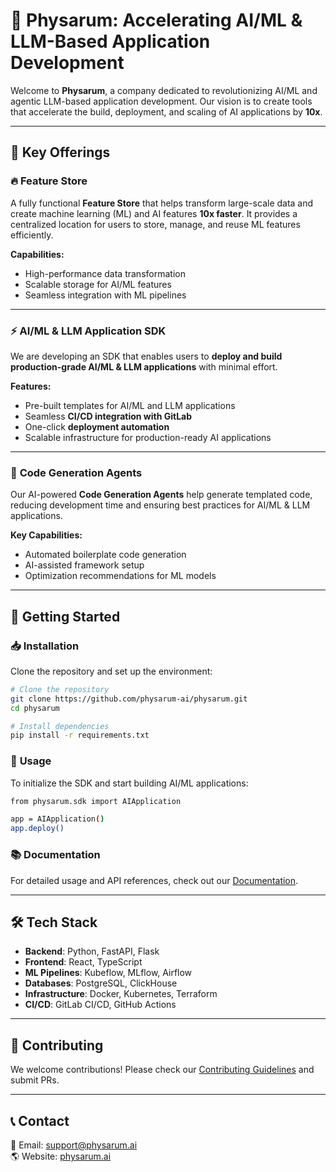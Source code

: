# 🚀 Physarum: Accelerating AI/ML & LLM-Based Application Development

Welcome to **Physarum**, a company dedicated to revolutionizing AI/ML and agentic LLM-based application development. Our vision is to create tools that accelerate the build, deployment, and scaling of AI applications by **10x**.

---

## 🌟 Key Offerings

### 🔥 **Feature Store**
A fully functional **Feature Store** that helps transform large-scale data and create machine learning (ML) and AI features **10x faster**. It provides a centralized location for users to store, manage, and reuse ML features efficiently.

**Capabilities:**
- High-performance data transformation
- Scalable storage for AI/ML features
- Seamless integration with ML pipelines

---

### ⚡ **AI/ML & LLM Application SDK**
We are developing an SDK that enables users to **deploy and build production-grade AI/ML & LLM applications** with minimal effort.

**Features:**
- Pre-built templates for AI/ML and LLM applications
- Seamless **CI/CD integration with GitLab**
- One-click **deployment automation**
- Scalable infrastructure for production-ready AI applications

---

### 🤖 **Code Generation Agents**
Our AI-powered **Code Generation Agents** help generate templated code, reducing development time and ensuring best practices for AI/ML & LLM applications.

**Key Capabilities:**
- Automated boilerplate code generation
- AI-assisted framework setup
- Optimization recommendations for ML models

---

## 🚀 Getting Started

### 📥 **Installation**
Clone the repository and set up the environment:
```bash
# Clone the repository
git clone https://github.com/physarum-ai/physarum.git
cd physarum

# Install dependencies
pip install -r requirements.txt
```

### 🔧 **Usage**
To initialize the SDK and start building AI/ML applications:
```bash
from physarum.sdk import AIApplication

app = AIApplication()
app.deploy()
```

### 📚 **Documentation**
For detailed usage and API references, check out our [Documentation](https://docs.physarum.ai).

---

## 🛠 Tech Stack
- **Backend**: Python, FastAPI, Flask
- **Frontend**: React, TypeScript
- **ML Pipelines**: Kubeflow, MLflow, Airflow
- **Databases**: PostgreSQL, ClickHouse
- **Infrastructure**: Docker, Kubernetes, Terraform
- **CI/CD**: GitLab CI/CD, GitHub Actions

---

## 🤝 Contributing
We welcome contributions! Please check our [Contributing Guidelines](CONTRIBUTING.md) and submit PRs.

---

## 📞 Contact
📧 Email: support@physarum.ai  
🌎 Website: [physarum.ai](https://www.physarum.ai)  
